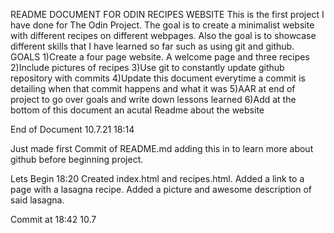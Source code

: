 README DOCUMENT FOR ODIN RECIPES WEBSITE
This is the first project I have done for The Odin Project. The goal is to create a minimalist website with different recipes on different webpages. Also the goal is to showcase different skills
that I have learned so far such as using git and github.
GOALS
1)Create a four page website. A welcome page and three recipes
2)Include pictures of recipes
3)Use git to constantly update github repository with commits
4)Update this document everytime a commit is detailing when that commit happens and what it was
5)AAR at end of project to go over goals and write down lessons learned
6)Add at the bottom of this document an acutal Readme about the website

End of Document 10.7.21 18:14

Just made first Commit of README.md adding this in to learn more about github before beginning project.

Lets Begin 18:20 
Created index.html and recipes.html. Added a link to a page with a lasagna recipe. Added a picture and awesome description of said lasagna.

Commit at 18:42 10.7
